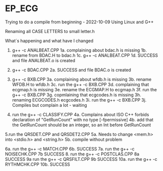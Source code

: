 # EP_ECG

Trying to do a compile from beginning - 2022-10-09 
Using Linux and G++ 

Renaming all CASE LETTERS to small letter.h

What´s happening and what have I changed 
1. g++ -c ANALBEAT.CPP 
1a. complaining about bdac.h is missing 
1b. rename from BDAC.H to bdac.h 
1c. g++ -c ANALBEAT.CPP 
1d. SUCCESS and file ANALBEAT.o is created
2. g++ -c BDAC.CPP
2a. SUCCESS and file BDAC.o is created
3. g++ -c BXB.CPP
3a. complaining about wfdb.h is missing
3b. rename WFDB.H to wfdb.h 
3c. run the g++ -c BXB.CPP
3d. complaining that ecgmap.h is missing
3e. rename the ECGMAP.H to ecgmap.h
3f. run the g++ -c BXB.CPP
3g. copmlaining that ecgcodes.h is missing
3h. renaming ECGCODES.h ecgcodes.h
3i. run the g++ -c BXB.CPP
3j. Compiles but complain a lot - waiting

4. run the g++ -c CLASSIFY.CPP
4a. Complains about ISO C++ forbids declaration of "GetRunCount" with no type [-fpermissive]
4b. add that the GetRunCount should be an integer, so an Int before GetRunCount


5.run the QRSDET.CPP and QRSDET2.CPP 
5a. Needs to change <mem.h> into <stdio.h> and <string.h>
5b. compile without problem

6a. run the g++ -c MATCH.CPP 
6b. SUCCESS
7a. run the g++ -c NOISECHK.CPP
7b SUCCESS
8. run the g++ -c POSTCLAS.CPP
8a SUCCESS
9a run the g++ -c QRSFILT.CPP 
9b SUCCESS
10a. run the g++ -c RYTHMCHK.CPP
10b. SUCCESS



